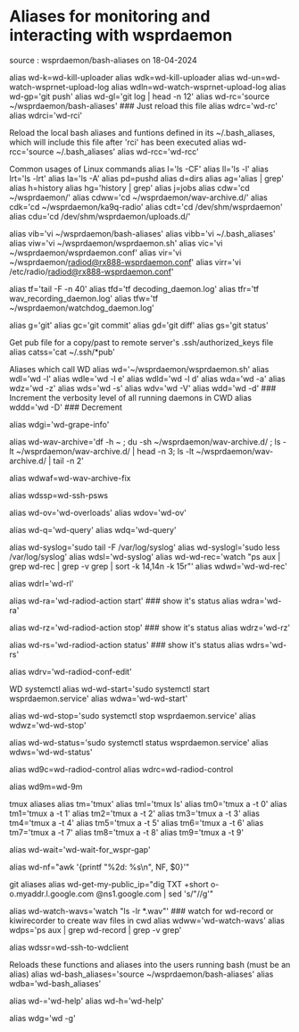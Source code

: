 # Aliases for monitoring and interacting with wsprdaemon

source : wsprdaemon/bash-aliases on 18-04-2024

alias wd-k=wd-kill-uploader 
alias wdk=wd-kill-uploader 
alias wd-un=wd-watch-wsprnet-upload-log 
alias wdln=wd-watch-wsprnet-upload-log 
alias wd-gp='git push' 
alias wd-gl='git log | head -n 12' 
alias wd-rc='source ~/wsprdaemon/bash-aliases' ### Just reload this file 
alias wdrc='wd-rc' 
alias wdrci='wd-rci'

Reload the local bash aliases and funtions defined in its ~/.bash_aliases, which will include this file after 'rci' has been executed
alias wd-rcc='source ~/.bash_aliases' 
alias wd-rcc='wd-rcc'

Common usages of Linux commands
alias l='ls -CF' 
alias ll='ls -l' 
alias lrt='ls -lrt' 
alias la='ls -A' 
alias pd=pushd 
alias d=dirs 
alias ag='alias | grep' 
alias h=history 
alias hg='history | grep' 
alias j=jobs 
alias cdw='cd ~/wsprdaemon/' 
alias cdww='cd ~/wsprdaemon/wav-archive.d/' 
alias cdk='cd ~/wsprdaemon/ka9q-radio' 
alias cdt='cd /dev/shm/wsprdaemon' 
alias cdu='cd /dev/shm/wsprdaemon/uploads.d/'

alias vib='vi ~/wsprdaemon/bash-aliases' 
alias vibb='vi ~/.bash_aliases' 
alias viw='vi ~/wsprdaemon/wsprdaemon.sh' 
alias vic='vi ~/wsprdaemon/wsprdaemon.conf' 
alias vir='vi ~/wsprdaemon/radiod@rx888-wsprdaemon.conf' 
alias virr='vi /etc/radio/radiod@rx888-wsprdaemon.conf'

alias tf='tail -F -n 40' 
alias tfd='tf decoding_daemon.log' 
alias tfr='tf wav_recording_daemon.log' 
alias tfw='tf ~/wsprdaemon/watchdog_daemon.log'

alias g='git' 
alias gc='git commit' 
alias gd='git diff' 
alias gs='git status'

Get pub file for a copy/past to remote server's .ssh/authorized_keys file
alias catss='cat ~/.ssh/*pub'

Aliases which call WD
alias wd='~/wsprdaemon/wsprdaemon.sh' 
alias wdl='wd -l' 
alias wdle='wd -l e' 
alias wdld='wd -l d' 
alias wda='wd -a' 
alias wdz='wd -z' 
alias wds='wd -s' 
alias wdv='wd -V' 
alias wdd='wd -d' ### Increment the verbosity level of all running daemons in CWD 
alias wddd='wd -D' ### Decrement

alias wdgi='wd-grape-info'

alias wd-wav-archive='df -h ~ ; du -sh ~/wsprdaemon/wav-archive.d/ ; ls -lt ~/wsprdaemon/wav-archive.d/ | head -n 3; ls -lt ~/wsprdaemon/wav-archive.d/ | tail -n 2'

alias wdwaf=wd-wav-archive-fix

alias wdssp=wd-ssh-psws

alias wd-ov='wd-overloads' 
alias wdov='wd-ov'

alias wd-q='wd-query' 
alias wdq='wd-query'

alias wd-syslog='sudo tail -F /var/log/syslog' 
alias wd-syslogl='sudo less /var/log/syslog' 
alias wdsl='wd-syslog' 
alias wd-wd-rec='watch "ps aux | grep wd-rec | grep -v grep | sort -k 14,14n -k 15r"' 
alias wdwd='wd-wd-rec'

alias wdrl='wd-rl'

alias wd-ra='wd-radiod-action start' ### show it's status 
alias wdra='wd-ra'

alias wd-rz='wd-radiod-action stop' ### show it's status 
alias wdrz='wd-rz'

alias wd-rs='wd-radiod-action status' ### show it's status 
alias wdrs='wd-rs'

alias wdrv='wd-radiod-conf-edit'

WD systemctl
alias wd-wd-start='sudo systemctl start wsprdaemon.service' 
alias wdwa='wd-wd-start'

alias wd-wd-stop='sudo systemctl stop wsprdaemon.service' 
alias wdwz='wd-wd-stop'

alias wd-wd-status='sudo systemctl status wsprdaemon.service' 
alias wdws='wd-wd-status'

alias wd9c=wd-radiod-control 
alias wdrc=wd-radiod-control

alias wd9m=wd-9m

tmux aliases
alias tm='tmux' 
alias tml='tmux ls' 
alias tm0='tmux a -t 0' 
alias tm1='tmux a -t 1' 
alias tm2='tmux a -t 2' 
alias tm3='tmux a -t 3' 
alias tm4='tmux a -t 4' 
alias tm5='tmux a -t 5' 
alias tm6='tmux a -t 6' 
alias tm7='tmux a -t 7' 
alias tm8='tmux a -t 8' 
alias tm9='tmux a -t 9'

alias wd-wait='wd-wait-for_wspr-gap'

alias wd-nf="awk '{printf "%2d: %s\n", NF, $0}'"

git aliases
alias wd-get-my-public_ip="dig TXT +short o-o.myaddr.l.google.com @ns1.google.com | sed 's/"//g'"

alias wd-watch-wavs='watch "ls -lr *.wav"' ### watch for wd-record or kiwirecorder to create wav files in cwd 
alias wdww='wd-watch-wavs' 
alias wdps='ps aux | grep wd-record | grep -v grep'

alias wdssr=wd-ssh-to-wdclient

Reloads these functions and aliases into the users running bash (must be an alias)
alias wd-bash_aliases='source ~/wsprdaemon/bash-aliases' 
alias wdba='wd-bash_aliases'

alias wd-='wd-help' 
alias wd-h='wd-help'

alias wdg='wd -g'
